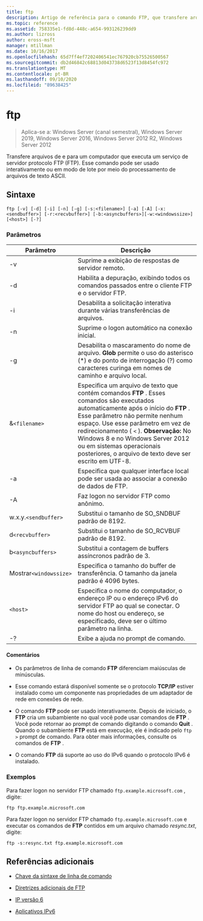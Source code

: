 ```yaml
---
title: ftp
description: Artigo de referência para o comando FTP, que transfere arquivos de e para um computador que executa um serviço de servidor de protocolo FTP (FTP).
ms.topic: reference
ms.assetid: 758335e1-fd8d-448c-a654-993126239dd9
ms.author: lizross
author: eross-msft
manager: mtillman
ms.date: 10/16/2017
ms.openlocfilehash: 65d7ff4ef7202406541ec767920cb75526500567
ms.sourcegitcommit: db2d46842c68813d043738d6523f13d8454fc972
ms.translationtype: MT
ms.contentlocale: pt-BR
ms.lasthandoff: 09/10/2020
ms.locfileid: "89638425"
---
```

# <a name="ftp"></a>ftp

> Aplica-se a: Windows Server (canal semestral), Windows Server 2019, Windows Server 2016, Windows Server 2012 R2, Windows Server 2012

Transfere arquivos de e para um computador que executa um serviço de servidor protocolo FTP (FTP). Esse comando pode ser usado interativamente ou em modo de lote por meio do processamento de arquivos de texto ASCII.

## <a name="syntax"></a>Sintaxe

```
ftp [-v] [-d] [-i] [-n] [-g] [-s:<filename>] [-a] [-A] [-x:<sendbuffer>] [-r:<recvbuffer>] [-b:<asyncbuffers>][-w:<windowssize>][<host>] [-?]
```

### <a name="parameters"></a>Parâmetros

| Parâmetro | Descrição |
| ----------| ----------- |
| -v | Suprime a exibição de respostas de servidor remoto. |
| -d | Habilita a depuração, exibindo todos os comandos passados entre o cliente FTP e o servidor FTP. |
| -i | Desabilita a solicitação interativa durante várias transferências de arquivos. |
| -n | Suprime o logon automático na conexão inicial. |
| -g | Desabilita o mascaramento do nome de arquivo.  **Glob** permite o uso do asterisco (*) e do ponto de interrogação (?) como caracteres curinga em nomes de caminho e arquivo local. |
| &`<filename>` | Especifica um arquivo de texto que contém comandos **FTP** . Esses comandos são executados automaticamente após o início do **FTP** . Esse parâmetro não permite nenhum espaço. Use esse parâmetro em vez de redirecionamento ( `<` ). **Observação:** No Windows 8 e no Windows Server 2012 ou em sistemas operacionais posteriores, o arquivo de texto deve ser escrito em UTF-8. |
| -a | Especifica que qualquer interface local pode ser usada ao associar a conexão de dados de FTP. |
| -A | Faz logon no servidor FTP como anônimo. |
| w.x.y.`<sendbuffer> `| Substitui o tamanho de SO_SNDBUF padrão de 8192. |
| d`<recvbuffer>` | Substitui o tamanho de SO_RCVBUF padrão de 8192. |
| b`<asyncbuffers>` | Substitui a contagem de buffers assíncronos padrão de 3. |
| Mostrar`<windowssize>` | Especifica o tamanho do buffer de transferência. O tamanho da janela padrão é 4096 bytes. |
| `<host>` | Especifica o nome do computador, o endereço IP ou o endereço IPv6 do servidor FTP ao qual se conectar. O nome do host ou endereço, se especificado, deve ser o último parâmetro na linha. |
| -? | Exibe a ajuda no prompt de comando. |

#### <a name="remarks"></a>Comentários

- Os parâmetros de linha de comando **FTP** diferenciam maiúsculas de minúsculas.

- Esse comando estará disponível somente se o protocolo **TCP/IP** estiver instalado como um componente nas propriedades de um adaptador de rede em conexões de rede.

- O comando **FTP** pode ser usado interativamente. Depois de iniciado, o **FTP** cria um subambiente no qual você pode usar comandos de **FTP** . Você pode retornar ao prompt de comando digitando o comando **Quit** . Quando o subambiente **FTP** está em execução, ele é indicado pelo `ftp >` prompt de comando. Para obter mais informações, consulte os comandos de **FTP** .

- O comando **FTP** dá suporte ao uso do IPv6 quando o protocolo IPv6 é instalado.

### <a name="examples"></a>Exemplos

Para fazer logon no servidor FTP chamado `ftp.example.microsoft.com` , digite:

```
ftp ftp.example.microsoft.com
```

Para fazer logon no servidor FTP chamado `ftp.example.microsoft.com` e executar os comandos de **FTP** contidos em um arquivo chamado *resync.txt*, digite:

```
ftp -s:resync.txt ftp.example.microsoft.com
```

## <a name="additional-references"></a>Referências adicionais

- [Chave da sintaxe de linha de comando](command-line-syntax-key.md)

- [Diretrizes adicionais de FTP](/previous-versions/orphan-topics/ws.10/cc756013(v=ws.10))

- [IP versão 6](/previous-versions/windows/it-pro/windows-server-2003/cc738636(v=ws.10))

- [Aplicativos IPv6](/previous-versions/windows/it-pro/windows-server-2003/cc782509(v=ws.10))
